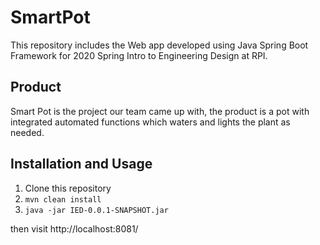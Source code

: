# SmartPot
This repository includes the Web app developed using Java Spring Boot Framework for 2020 Spring Intro to Engineering Design at RPI.
## Product
Smart Pot is the project our team came up with, the product is a pot with integrated automated functions which waters and lights the plant as needed.
## Installation and Usage
1. Clone this repository
2. `mvn clean install`
3. `java -jar IED-0.0.1-SNAPSHOT.jar` 

then visit http://localhost:8081/
